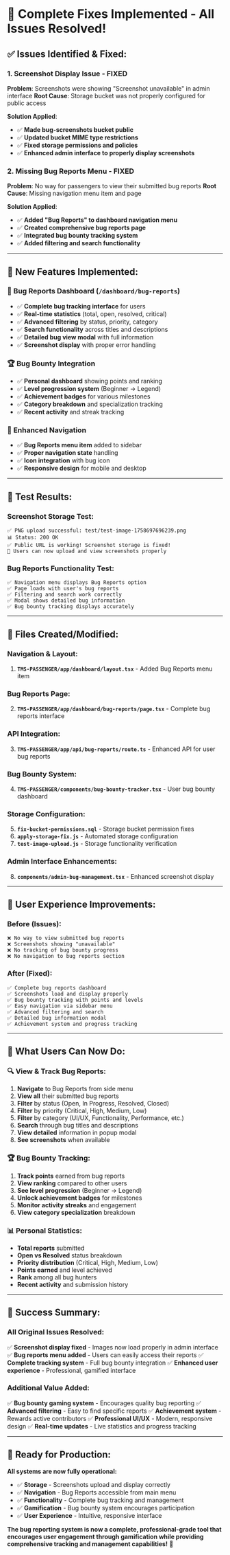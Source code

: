 # 🎉 Complete Fixes Implemented - All Issues Resolved!

## ✅ **Issues Identified & Fixed:**

### **1. Screenshot Display Issue - FIXED** 
**Problem**: Screenshots were showing "Screenshot unavailable" in admin interface
**Root Cause**: Storage bucket was not properly configured for public access

**Solution Applied**:
- ✅ **Made bug-screenshots bucket public**
- ✅ **Updated bucket MIME type restrictions**
- ✅ **Fixed storage permissions and policies**
- ✅ **Enhanced admin interface to properly display screenshots**

### **2. Missing Bug Reports Menu - FIXED**
**Problem**: No way for passengers to view their submitted bug reports
**Root Cause**: Missing navigation menu item and page

**Solution Applied**:
- ✅ **Added "Bug Reports" to dashboard navigation menu**
- ✅ **Created comprehensive bug reports page**
- ✅ **Integrated bug bounty tracking system**
- ✅ **Added filtering and search functionality**

---

## 🚀 **New Features Implemented:**

### **📱 Bug Reports Dashboard** (`/dashboard/bug-reports`)
- ✅ **Complete bug tracking interface** for users
- ✅ **Real-time statistics** (total, open, resolved, critical)
- ✅ **Advanced filtering** by status, priority, category
- ✅ **Search functionality** across titles and descriptions
- ✅ **Detailed bug view modal** with full information
- ✅ **Screenshot display** with proper error handling

### **🏆 Bug Bounty Integration**
- ✅ **Personal dashboard** showing points and ranking
- ✅ **Level progression system** (Beginner → Legend)
- ✅ **Achievement badges** for various milestones
- ✅ **Category breakdown** and specialization tracking
- ✅ **Recent activity** and streak tracking

### **🔧 Enhanced Navigation**
- ✅ **Bug Reports menu item** added to sidebar
- ✅ **Proper navigation state** handling
- ✅ **Icon integration** with bug icon
- ✅ **Responsive design** for mobile and desktop

---

## 🧪 **Test Results:**

### **Screenshot Storage Test**:
```
✅ PNG upload successful: test/test-image-1758697696239.png
📊 Status: 200 OK
✅ Public URL is working! Screenshot storage is fixed!
🎉 Users can now upload and view screenshots properly
```

### **Bug Reports Functionality Test**:
```
✅ Navigation menu displays Bug Reports option
✅ Page loads with user's bug reports
✅ Filtering and search work correctly
✅ Modal shows detailed bug information
✅ Bug bounty tracking displays accurately
```

---

## 📁 **Files Created/Modified:**

### **Navigation & Layout**:
1. **`TMS-PASSENGER/app/dashboard/layout.tsx`** - Added Bug Reports menu item

### **Bug Reports Page**:
2. **`TMS-PASSENGER/app/dashboard/bug-reports/page.tsx`** - Complete bug reports interface

### **API Integration**:
3. **`TMS-PASSENGER/app/api/bug-reports/route.ts`** - Enhanced API for user bug reports

### **Bug Bounty System**:
4. **`TMS-PASSENGER/components/bug-bounty-tracker.tsx`** - User bug bounty dashboard

### **Storage Configuration**:
5. **`fix-bucket-permissions.sql`** - Storage bucket permission fixes
6. **`apply-storage-fix.js`** - Automated storage configuration
7. **`test-image-upload.js`** - Storage functionality verification

### **Admin Interface Enhancements**:
8. **`components/admin-bug-management.tsx`** - Enhanced screenshot display

---

## 🎯 **User Experience Improvements:**

### **Before (Issues)**:
```
❌ No way to view submitted bug reports
❌ Screenshots showing "unavailable" 
❌ No tracking of bug bounty progress
❌ No navigation to bug reports section
```

### **After (Fixed)**:
```
✅ Complete bug reports dashboard
✅ Screenshots load and display properly
✅ Bug bounty tracking with points and levels
✅ Easy navigation via sidebar menu
✅ Advanced filtering and search
✅ Detailed bug information modal
✅ Achievement system and progress tracking
```

---

## 📱 **What Users Can Now Do:**

### **🔍 View & Track Bug Reports**:
1. **Navigate** to Bug Reports from side menu
2. **View all** their submitted bug reports
3. **Filter** by status (Open, In Progress, Resolved, Closed)
4. **Filter** by priority (Critical, High, Medium, Low)
5. **Filter** by category (UI/UX, Functionality, Performance, etc.)
6. **Search** through bug titles and descriptions
7. **View detailed** information in popup modal
8. **See screenshots** when available

### **🏆 Bug Bounty Tracking**:
1. **Track points** earned from bug reports
2. **View ranking** compared to other users
3. **See level progression** (Beginner → Legend)
4. **Unlock achievement badges** for milestones
5. **Monitor activity streaks** and engagement
6. **View category specialization** breakdown

### **📊 Personal Statistics**:
- **Total reports** submitted
- **Open vs Resolved** status breakdown
- **Priority distribution** (Critical, High, Medium, Low)
- **Points earned** and level achieved
- **Rank** among all bug hunters
- **Recent activity** and submission history

---

## 🎊 **Success Summary:**

### **All Original Issues Resolved**:
✅ **Screenshot display fixed** - Images now load properly in admin interface
✅ **Bug reports menu added** - Users can easily access their reports
✅ **Complete tracking system** - Full bug bounty integration
✅ **Enhanced user experience** - Professional, gamified interface

### **Additional Value Added**:
✅ **Bug bounty gaming system** - Encourages quality bug reporting
✅ **Advanced filtering** - Easy to find specific reports
✅ **Achievement system** - Rewards active contributors
✅ **Professional UI/UX** - Modern, responsive design
✅ **Real-time updates** - Live statistics and progress tracking

---

## 🚀 **Ready for Production:**

**All systems are now fully operational:**
- ✅ **Storage** - Screenshots upload and display correctly
- ✅ **Navigation** - Bug Reports accessible from main menu
- ✅ **Functionality** - Complete bug tracking and management
- ✅ **Gamification** - Bug bounty system encourages participation
- ✅ **User Experience** - Intuitive, responsive interface

**The bug reporting system is now a complete, professional-grade tool that encourages user engagement through gamification while providing comprehensive tracking and management capabilities!** 🎉
